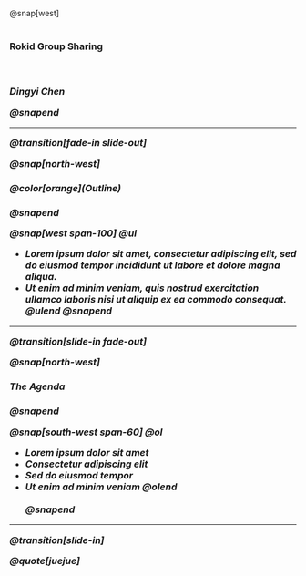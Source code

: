 @snap[west]
<br><br>
<h3> Rokid Group Sharing<h3>
<br>
<p><i>Dingyi Chen<i><p>
@snapend

---
@transition[fade-in slide-out]

@snap[north-west]
<br>
<h4>@color[orange](Outline)<h4>
@snapend

@snap[west span-100]
@ul[](false)
- Lorem ipsum dolor sit amet, consectetur adipiscing elit, sed do eiusmod tempor incididunt ut labore et dolore magna aliqua.
- Ut enim ad minim veniam, quis nostrud exercitation ullamco laboris nisi ut aliquip ex ea commodo consequat.
@ulend
@snapend

---
@transition[slide-in fade-out]

@snap[north-west]
<br>
<h4>The Agenda<h4>
@snapend

@snap[south-west span-60]
@ol[](false)
- Lorem ipsum dolor sit amet
- Consectetur adipiscing elit
- Sed do eiusmod tempor
- Ut enim ad minim veniam
@olend
<br><br>
@snapend

---
@transition[slide-in]

@quote[juejue]


